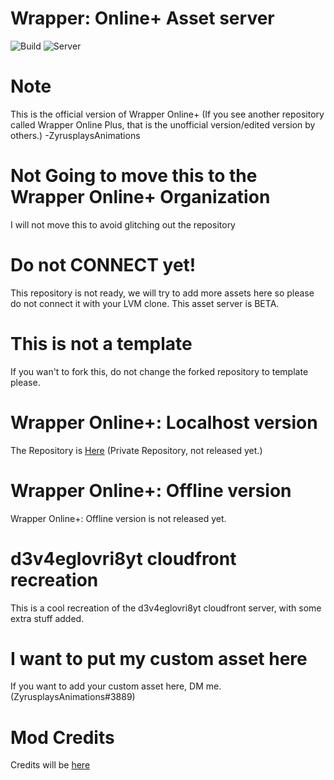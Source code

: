 # Wrapper: Online+ Asset server
![Build](https://img.shields.io/badge/Build-Beta%201.3.0-green)
![Server](https://img.shields.io/badge/Discord-7289DA?style=flat&logo=discord&logoColor=white&url=https://discord.gg/DEf3VCFb2H)

# Note

This is the official version of Wrapper Online+ (If you see another repository called Wrapper Online Plus, that is the unofficial version/edited version by others.) -ZyrusplaysAnimations

# Not Going to move this to the Wrapper Online+ Organization

I will not move this to avoid glitching out the repository

# Do not CONNECT yet!

This repository is not ready, we will try to add more assets here so please do not connect it with your LVM clone. This asset server is BETA.

# This is not a template
If you wan't to fork this, do not change the forked repository to template please.

# Wrapper Online+: Localhost version
The Repository is [Here](https://github.com/ZyrusplaysAnimations/Official-Repository-Of-Wrapper-Online-Plus) (Private Repository, not released yet.)

# Wrapper Online+: Offline version
Wrapper Online+: Offline version is not released yet.

# d3v4eglovri8yt cloudfront recreation
 
This is a cool recreation of the d3v4eglovri8yt cloudfront server, with some extra stuff added.

# I want to put my custom asset here

If you want to add your custom asset here, DM me. (ZyrusplaysAnimations#3889)

# Mod Credits

Credits will be [here](https://zyrusplaysanimations.github.io/Wrapper-Online-Plus-Assets-Beta/credits)
